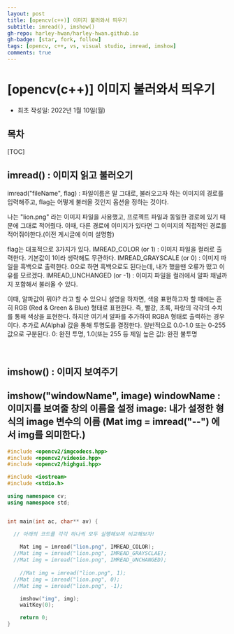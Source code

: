 ```yaml
---
layout: post
title: [opencv(c++)] 이미지 불러와서 띄우기
subtitle: imread(), imshow()
gh-repo: harley-hwan/harley-hwan.github.io
gh-badge: [star, fork, follow]
tags: [opencv, c++, vs, visual studio, imread, imshow]
comments: true
---
```


# [opencv(c++)] 이미지 불러와서 띄우기

- 최초 작성일: 2022년 1월 10일(월)

## 목차

[TOC]



## imread() : 이미지 읽고 불러오기

imread("fileName", flag) : 파일이름은 말 그대로, 불러오고자 하는 이미지의 경로를 입력해주고, flag는 어떻게 불러올 것인지 옵션을 정하는 것이다.

나는 "lion.png" 라는 이미지 파일을 사용했고, 프로젝트 파일과 동일한 경로에 있기 때문에 그대로 적어줬다. 이때, 다른 경로에 이미지가 있다면 그 이미지의 직접적인 경로를 적어줘야한다.(이전 게시글에 이미 설명함)

flag는 대표적으로 3가지가 있다.
IMREAD_COLOR (or 1) : 이미지 파일을 컬러로 출력한다. 기본값이 1이라 생략해도 무관하다.
IMREAD_GRAYSCALE (or 0) : 이미지 파일을 흑백으로 출력한다.  0으로 하면 흑백으로도 된다는데, 내가 했을땐 오류가 떴고 이유를 모르겠다.
IMREAD_UNCHANGED (or -1)  : 이미지 파일을 컬러에서 알파 채널까지 포함해서 불러올 수 있다.

이때, 알파값이 뭐야? 라고 할 수 있으니 설명을 하자면,
색을 표현하고자 할 때에는 흔히 RGB (Red & Green & Blue) 형태로 표현한다. 즉, 빨강, 초록, 파랑의 각각의 수치를 통해 색상을 표현한다. 
하지만 여기서 알파를 추가하여 RGBA 형태로 출력하는 경우이다. 추가로 A(Alpha) 값을 통해 투명도를 결정한다.
일반적으로 0.0-1.0 또는 0-255 값으로 구분된다.
0: 완전 투명, 1.0(또는 255 등 제일 높은 값): 완전 불투명 

<br/>

## imshow() : 이미지 보여주기

imshow("windowName", image)
windowName : 이미지를 보여줄 창의 이름을 설정
image: 내가 설정한 <Mat> 형식의 image 변수의 이름 (Mat img = imread("--") 에서 img를 의미한다.)
---

```c++
#include <opencv2/imgcodecs.hpp>
#include <opencv2/videoio.hpp>
#include <opencv2/highgui.hpp>

#include <iostream>
#include <stdio.h>

using namespace cv;
using namespace std;


int main(int ac, char** av) {

  // 아래의 코드를 각각 하나씩 모두 실행해보며 비교해보자!
  
	Mat img = imread("lion.png", IMREAD_COLOR);
  //Mat img = imread("lion.png", IMREAD_GRAYSCLAE);
  //Mat img = imread("lion.png", IMREAD_UNCHANGED);
  
	//Mat img = imread("lion.png", 1);
  //Mat img = imread("lion.png", 0);
  //Mat img = imread("lion.png", -1);

	imshow("img", img);
	waitKey(0);		

	return 0;
}
```

 
